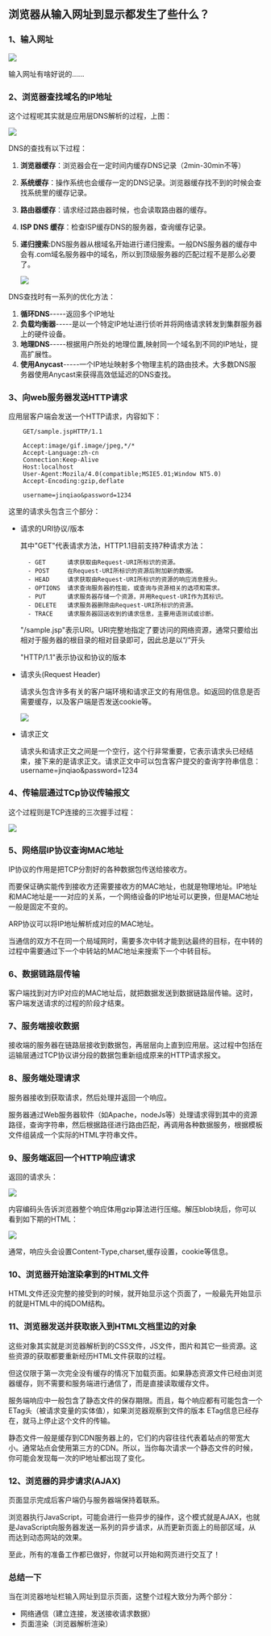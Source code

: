## 浏览器从输入网址到显示都发生了些什么？


### 1、输入网址

![](happen/input.png)

输入网址有啥好说的......

### 2、浏览器查找域名的IP地址

这个过程呢其实就是应用层DNS解析的过程，上图：

![](happen/dns.png)

DNS的查找有以下过程：

1. **浏览器缓存**：浏览器会在一定时间内缓存DNS记录（2min-30min不等）
2. **系统缓存**：操作系统也会缓存一定的DNS记录。浏览器缓存找不到的时候会查找系统里的缓存记录。
3. **路由器缓存**：请求经过路由器时候，也会读取路由器的缓存。
4. **ISP DNS 缓存**：检查ISP缓存DNS的服务器，查询缓存记录。
5. **递归搜索**:DNS服务器从根域名开始进行递归搜索。一般DNS服务器的缓存中会有.com域名服务器中的域名，所以到顶级服务器的匹配过程不是那么必要了。

	![](happen/DNS_recursion.png)

DNS查找时有一系列的优化方法：

1. **循环DNS**-----返回多个IP地址
2. **负载均衡器**-----是以一个特定IP地址进行侦听并将网络请求转发到集群服务器上的硬件设备。
3. **地理DNS**-----根据用户所处的地理位置,映射同一个域名到不同的IP地址，提高扩展性。
4. **使用Anycast**-----一个IP地址映射多个物理主机的路由技术。大多数DNS服务器使用Anycast来获得高效低延迟的DNS查找。


### 3、向web服务器发送HTTP请求

应用层客户端会发送一个HTTP请求，内容如下：

```
	GET/sample.jspHTTP/1.1
 
	Accept:image/gif.image/jpeg,*/*
	Accept-Language:zh-cn
	Connection:Keep-Alive
	Host:localhost
	User-Agent:Mozila/4.0(compatible;MSIE5.01;Window NT5.0)
	Accept-Encoding:gzip,deflate
 	
	username=jinqiao&password=1234
```

这里的请求头包含三个部分：

- 请求的URI协议/版本
	
	其中"GET"代表请求方法，HTTP1.1目前支持7种请求方法：

		- GET      请求获取由Request-URI所标识的资源。
		- POST     在Request-URI所标识的资源后附加新的数据。
		- HEAD     请求获取由Request-URI所标识的资源的响应消息报头。
		- OPTIONS  请求查询服务器的性能，或查询与资源相关的选项和需求。
		- PUT      请求服务器存储一个资源，并用Request-URI作为其标识。
		- DELETE   请求服务器删除由Request-URI所标识的资源。
		- TRACE    请求服务器回送收到的请求信息，主要用语测试或诊断。

	"/sample.jsp"表示URI。URI完整地指定了要访问的网络资源，通常只要给出相对于服务器的根目录的相对目录即可，因此总是以“/”开头

	"HTTP/1.1"表示协议和协议的版本

- 请求头(Request Header)
	
	请求头包含许多有关的客户端环境和请求正文的有用信息。如返回的信息是否需要缓存，以及客户端是否发送cookie等。
	
	![](happen/request-header.png)

- 请求正文
	
	请求头和请求正文之间是一个空行，这个行非常重要，它表示请求头已经结束，接下来的是请求正文。请求正文中可以包含客户提交的查询字符串信息：
	username=jinqiao&password=1234


### 4、传输层通过TCp协议传输报文

这个过程则是TCP连接的三次握手过程：

![](happen/three-hand.png)


### 5、网络层IP协议查询MAC地址

IP协议的作用是把TCP分割好的各种数据包传送给接收方。

而要保证确实能传到接收方还需要接收方的MAC地址，也就是物理地址。IP地址和MAC地址是一一对应的关系，一个网络设备的IP地址可以更换，但是MAC地址一般是固定不变的。

ARP协议可以将IP地址解析成对应的MAC地址。

当通信的双方不在同一个局域网时，需要多次中转才能到达最终的目标，在中转的过程中需要通过下一个中转站的MAC地址来搜索下一个中转目标。

### 6、数据链路层传输

客户端找到对方IP对应的MAC地址后，就把数据发送到数据链路层传输。这时，客户端发送请求的过程的阶段才结束。

### 7、服务端接收数据

接收端的服务器在链路层接收到数据包，再层层向上直到应用层。这过程中包括在运输层通过TCP协议讲分段的数据包重新组成原来的HTTP请求报文。

### 8、服务端处理请求

服务器接收到获取请求，然后处理并返回一个响应。

服务器通过Web服务器软件（如Apache，nodeJs等）处理请求得到其中的资源路径，查询字符串，然后根据路径进行路由匹配，再调用各种数据服务，根据模板文件组装成一个实际的HTML字符串文件。

### 9、服务端返回一个HTTP响应请求

返回的请求头：

![](happen/reponse-header.png)

内容编码头告诉浏览器整个响应体用gzip算法进行压缩。解压blob块后，你可以看到如下期的HTML：

![](happen/reponse-body.png)

通常，响应头会设置Content-Type,charset,缓存设置，cookie等信息。


### 10、浏览器开始渲染拿到的HTML文件

HTML文件还没完整的接受到的时候，就开始显示这个页面了，一般最先开始显示的就是HTML中的纯DOM结构。

### 11、浏览器发送并获取嵌入到HTML文档里边的对象

这些对象其实就是浏览器解析到的CSS文件，JS文件，图片和其它一些资源。这些资源的获取都要重新经历HTML文件获取的过程。

但这仅限于第一次完全没有缓存的情况下加载页面。如果静态资源文件已经由浏览器缓存，则不需要和服务端进行通信了，而是直接读取缓存文件。

服务端响应中一般包含了静态文件的保存期限。而且，每个响应都有可能包含一个ETag头（被请求变量的实体值），如果浏览器观察到文件的版本 ETag信息已经存在，就马上停止这个文件的传输。

静态文件一般是缓存到CDN服务器上的，它们的内容往往代表着站点的带宽大小。通常站点会使用第三方的CDN。所以，当你每次请求一个静态文件的时候，你可能会发现每一次的IP地址都出现了变化。

### 12、浏览器的异步请求(AJAX)

页面显示完成后客户端仍与服务器端保持着联系。

浏览器执行JavaScript，可能会进行一些异步的操作，这个模式就是AJAX，也就是JavaScript向服务器发送一系列的异步请求，从而更新页面上的局部区域，从而达到动态网站的效果。


至此，所有的准备工作都已做好，你就可以开始和网页进行交互了！


### 总结一下

当在浏览器地址栏输入网址到显示页面，这整个过程大致分为两个部分：

- 网络通信（建立连接，发送接收请求数据）
- 页面渲染（浏览器解析渲染）






